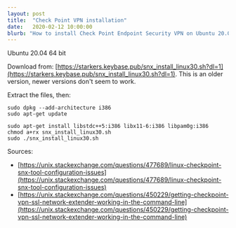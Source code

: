 ```yaml
---
layout: post
title:  "Check Point VPN installation"
date:   2020-02-12 10:00:00
blurb: "How to install Check Point Endpoint Security VPN on Ubuntu 20.04."
---
```



Ubuntu 20.04 64 bit

Download from: [https://starkers.keybase.pub/snx_install_linux30.sh?dl=1](https://starkers.keybase.pub/snx_install_linux30.sh?dl=1). This is an older version, newer versions don't seem to work.

Extract the files, then:

	sudo dpkg --add-architecture i386
	sudo apt-get update    

	sudo apt-get install libstdc++5:i386 libx11-6:i386 libpam0g:i386
	chmod a+rx snx_install_linux30.sh
	sudo ./snx_install_linux30.sh
	
Sources:
- [https://unix.stackexchange.com/questions/477689/linux-checkpoint-snx-tool-configuration-issues](https://unix.stackexchange.com/questions/477689/linux-checkpoint-snx-tool-configuration-issues)
- [https://unix.stackexchange.com/questions/450229/getting-checkpoint-vpn-ssl-network-extender-working-in-the-command-line](https://unix.stackexchange.com/questions/450229/getting-checkpoint-vpn-ssl-network-extender-working-in-the-command-line)

